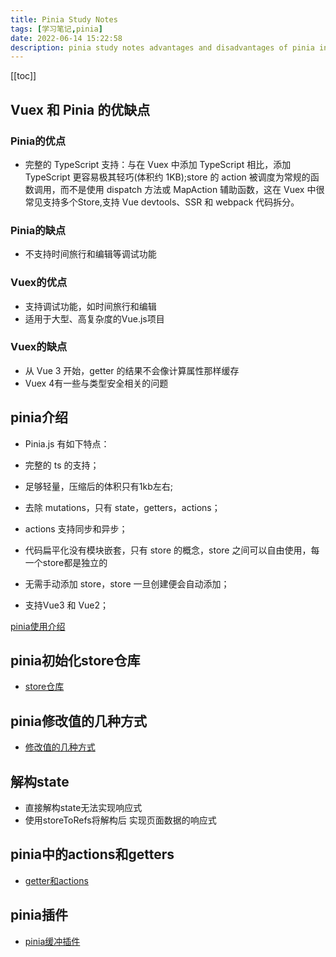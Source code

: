 ```yaml
---
title: Pinia Study Notes
tags: [学习笔记,pinia]
date: 2022-06-14 15:22:58
description: pinia study notes advantages and disadvantages of pinia introduction to use initializing the store repository several ways to modify values destructuring state getters and actions pinia plugins
---
```


[[toc]]

## Vuex 和 Pinia 的优缺点

### Pinia的优点

- 完整的 TypeScript 支持：与在 Vuex 中添加 TypeScript 相比，添加 TypeScript 更容易极其轻巧(体积约 1KB);store 的 action 被调度为常规的函数调用，而不是使用 dispatch 方法或 MapAction 辅助函数，这在 Vuex 中很常见支持多个Store,支持 Vue devtools、SSR 和 webpack 代码拆分。

### Pinia的缺点

- 不支持时间旅行和编辑等调试功能

### Vuex的优点

- 支持调试功能，如时间旅行和编辑
- 适用于大型、高复杂度的Vue.js项目

### Vuex的缺点

- 从 Vue 3 开始，getter 的结果不会像计算属性那样缓存
- Vuex 4有一些与类型安全相关的问题

## pinia介绍

- Pinia.js 有如下特点：

- 完整的 ts 的支持；
- 足够轻量，压缩后的体积只有1kb左右;
- 去除 mutations，只有 state，getters，actions；
- actions 支持同步和异步；
- 代码扁平化没有模块嵌套，只有 store 的概念，store 之间可以自由使用，每一个store都是独立的
- 无需手动添加 store，store 一旦创建便会自动添加；
- 支持Vue3 和 Vue2；

[pinia使用介绍](https://blog.csdn.net/qq1195566313/article/details/123338137)

## pinia初始化store仓库

- [store仓库](https://blog.csdn.net/qq1195566313/article/details/123342785)

## pinia修改值的几种方式

- [修改值的几种方式](https://blog.csdn.net/qq1195566313/article/details/123360349)

## 解构state

- 直接解构state无法实现响应式
- 使用storeToRefs将解构后 实现页面数据的响应式

## pinia中的actions和getters

- [getter和actions](https://blog.csdn.net/qq1195566313/article/details/123376269)

## pinia插件

- [pinia缓冲插件](https://blog.csdn.net/qq1195566313/article/details/123431769)
